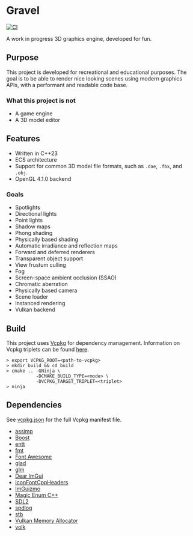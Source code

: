 # Gravel

[![CI](https://github.com/albin-johansson/gravel/actions/workflows/ci.yml/badge.svg)](https://github.com/albin-johansson/gravel/actions/workflows/ci.yml)

A work in progress 3D graphics engine, developed for fun.

## Purpose

This project is developed for recreational and educational purposes.
The goal is to be able to render nice looking scenes using modern graphics APIs, with a performant and readable code base.

### What this project is not

* A game engine
* A 3D model editor

## Features

* Written in C++23
* ECS architecture
* Support for common 3D model file formats, such as `.dae`, `.fbx`, and `.obj`.
* OpenGL 4.1.0 backend

### Goals

* Spotlights
* Directional lights
* Point lights
* Shadow maps
* Phong shading
* Physically based shading
* Automatic irradiance and reflection maps
* Forward and deferred renderers
* Transparent object support
* View frustum culling
* Fog
* Screen-space ambient occlusion (SSAO)
* Chromatic aberration
* Physically based camera
* Scene loader
* Instanced rendering
* Vulkan backend

## Build

This project uses [Vcpkg](https://github.com/microsoft/vcpkg) for dependency management.
Information on Vcpkg triplets can be found [here](https://github.com/microsoft/vcpkg/docs/users/triplets.md).

```
> export VCPKG_ROOT=<path-to-vcpkg>
> mkdir build && cd build
> cmake .. -GNinja \
           -DCMAKE_BUILD_TYPE=<mode> \
           -DVCPKG_TARGET_TRIPLET=<triplet>
> ninja
```

## Dependencies

See [vcpkg.json](vcpkg.json) for the full Vcpkg manifest file.

* [assimp](https://github.com/assimp/assimp)
* [Boost](https://www.boost.org/)
* [entt](https://github.com/skypjack/entt)
* [fmt](https://github.com/fmtlib/fmt)
* [Font Awesome](https://github.com/FortAwesome/Font-Awesome)
* [glad](https://github.com/Dav1dde/glad)
* [glm](https://github.com/g-truc/glm)
* [Dear ImGui](https://github.com/ocornut/imgui)
* [IconFontCppHeaders](https://github.com/juliettef/IconFontCppHeaders)
* [ImGuizmo](https://github.com/CedricGuillemet/ImGuizmo)
* [Magic Enum C++](https://github.com/Neargye/magic_enum)
* [SDL2](https://github.com/libsdl-org/SDL)
* [spdlog](https://github.com/gabime/spdlog)
* [stb](https://github.com/nothings/stb)
* [Vulkan Memory Allocator](https://github.com/GPUOpen-LibrariesAndSDKs/VulkanMemoryAllocator) 
* [volk](https://github.com/gnuradio/volk)
